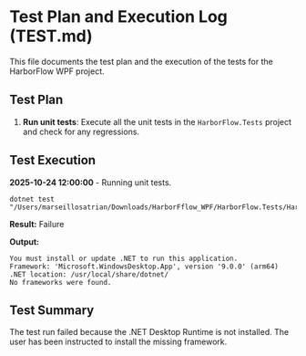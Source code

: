 # Test Plan and Execution Log (TEST.md)

This file documents the test plan and the execution of the tests for the HarborFlow WPF project.

## Test Plan

1.  **Run unit tests**: Execute all the unit tests in the `HarborFlow.Tests` project and check for any regressions.

## Test Execution

**2025-10-24 12:00:00** - Running unit tests.

```
dotnet test "/Users/marseillosatrian/Downloads/HarborFflow_WPF/HarborFlow.Tests/HarborFlow.Tests.csproj"
```

**Result:** Failure

**Output:**

```
You must install or update .NET to run this application.
Framework: 'Microsoft.WindowsDesktop.App', version '9.0.0' (arm64)
.NET location: /usr/local/share/dotnet/
No frameworks were found.
```

## Test Summary

The test run failed because the .NET Desktop Runtime is not installed. The user has been instructed to install the missing framework.